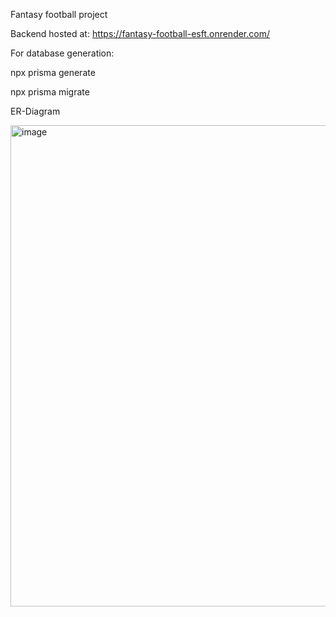 Fantasy football project

Backend hosted at:
https://fantasy-football-esft.onrender.com/


For database generation:

npx prisma generate

npx prisma migrate

ER-Diagram

<img width="770" alt="image" src="https://github.com/user-attachments/assets/4a013dea-10f8-49ff-8f20-4985fe5e9053">
